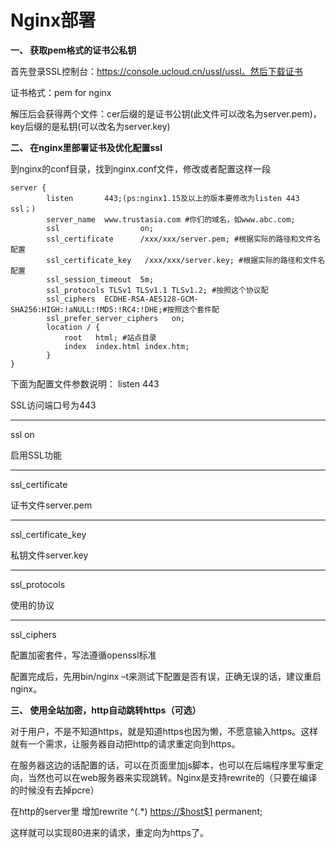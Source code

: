 

# Nginx部署

**一、 获取pem格式的证书公私钥**

首先登录SSL控制台：<https://console.ucloud.cn/ussl/ussl。然后下载证书>

证书格式：pem for nginx

解压后会获得两个文件：cer后缀的是证书公钥(此文件可以改名为server.pem)，key后缀的是私钥(可以改名为server.key)

**二、 在nginx里部署证书及优化配置ssl**

到nginx的conf目录，找到nginx.conf文件，修改或者配置这样一段

    server {
            listen       443;(ps:nginx1.15及以上的版本要修改为listen 443 ssl；)
            server_name  www.trustasia.com #你们的域名，如www.abc.com;
            ssl                  on;
            ssl_certificate      /xxx/xxx/server.pem; #根据实际的路径和文件名配置
            ssl_certificate_key   /xxx/xxx/server.key; #根据实际的路径和文件名配置
            ssl_session_timeout  5m;
            ssl_protocols TLSv1 TLSv1.1 TLSv1.2; #按照这个协议配
            ssl_ciphers  ECDHE-RSA-AES128-GCM-SHA256:HIGH:!aNULL:!MD5:!RC4:!DHE;#按照这个套件配
            ssl_prefer_server_ciphers   on;
            location / {
                root   html; #站点目录
                index  index.html index.htm;
            }
    }

下面为配置文件参数说明： <WRAP round box> listen 443

SSL访问端口号为443

-----

ssl on

启用SSL功能

-----

ssl\_certificate

证书文件server.pem

-----

ssl\_certificate\_key

私钥文件server.key

-----

ssl\_protocols

使用的协议

-----

ssl\_ciphers

配置加密套件，写法遵循openssl标准 </WRAP>

配置完成后，先用bin/nginx –t来测试下配置是否有误，正确无误的话，建议重启nginx。

**三、 使用全站加密，http自动跳转https（可选）**

对于用户，不是不知道https，就是知道https也因为懒，不愿意输入https。这样就有一个需求，让服务器自动把http的请求重定向到https。

在服务器这边的话配置的话，可以在页面里加js脚本，也可以在后端程序里写重定向，当然也可以在web服务器来实现跳转。Nginx是支持rewrite的（只要在编译的时候没有去掉pcre）

在http的server里 增加rewrite ^(.\*) <https://$host$1> permanent;

这样就可以实现80进来的请求，重定向为https了。
